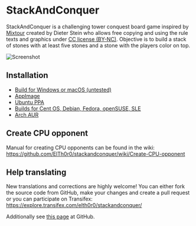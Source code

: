 # StackAndConquer
StackAndConquer is a challenging tower conquest board game inspired by [Mixtour](https://spielstein.com/games/mixtour) created by Dieter Stein who allows free copying and using the rule texts and graphics under [CC license (BY-NC)](https://creativecommons.org/licenses/by-nc/4.0/). Objective is to build a stack of stones with at least five stones and a stone with the players color on top.

![Screenshot](https://user-images.githubusercontent.com/26674558/123553370-16e52f80-d77b-11eb-9b02-3a06410ec87a.png)


## Installation
* [Build for Windows or macOS (untested)](https://github.com/ElTh0r0/stackandconquer/releases/latest)
* [AppImage](https://github.com/ElTh0r0/stackandconquer/releases/latest)
* [Ubuntu PPA](https://launchpad.net/~elthoro/+archive/stackandconquer)
* [Builds for Cent OS, Debian, Fedora, openSUSE, SLE](http://software.opensuse.org/download.html?project=home%3AElThoro&package=stackandconquer)
* [Arch AUR](https://aur.archlinux.org/packages/stackandconquer/)

## Create CPU opponent
Manual for creating CPU opponents can be found in the wiki: https://github.com/ElTh0r0/stackandconquer/wiki/Create-CPU-opponent

## Help translating
New translations and corrections are highly welcome! You can either fork the source code from GitHub, make your changes and create a pull request or you can participate on Transifex: https://explore.transifex.com/elth0r0/stackandconquer/

Additionally see [this page](https://github.com/ElTh0r0/stackandconquer/issues/30) at GitHub.
